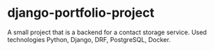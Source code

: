 # django-portfolio-project
A small project that is a backend for a contact storage service.
Used technologies Python, Django, DRF, PostgreSQL, Docker.
